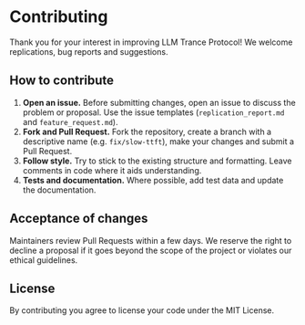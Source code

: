 # Contributing

Thank you for your interest in improving LLM Trance Protocol! We welcome replications, bug reports and suggestions.

## How to contribute

1. **Open an issue.** Before submitting changes, open an issue to discuss the problem or proposal. Use the issue templates (`replication_report.md` and `feature_request.md`).
2. **Fork and Pull Request.** Fork the repository, create a branch with a descriptive name (e.g. `fix/slow-ttft`), make your changes and submit a Pull Request.
3. **Follow style.** Try to stick to the existing structure and formatting. Leave comments in code where it aids understanding.
4. **Tests and documentation.** Where possible, add test data and update the documentation.

## Acceptance of changes

Maintainers review Pull Requests within a few days. We reserve the right to decline a proposal if it goes beyond the scope of the project or violates our ethical guidelines.

## License

By contributing you agree to license your code under the MIT License.

